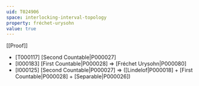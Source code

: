```yaml
---
uid: T024906
space: interlocking-interval-topology
property: fréchet-urysohn
value: true
---
```

[[Proof]]

* [T000117] [Second Countable|P000027]
* [I000183] [First Countable|P000028] => [Fréchet Urysohn|P000080]
* [I000125] [Second Countable|P000027] => ([Lindelof|P000018] + [First Countable|P000028] + [Separable|P000026])

